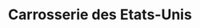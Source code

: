 ---
title: "Carrosserie des Etats-Unis"
url: /lyon/carrosserie-des-etats-unis/
shop: Autowerkstatt
---
